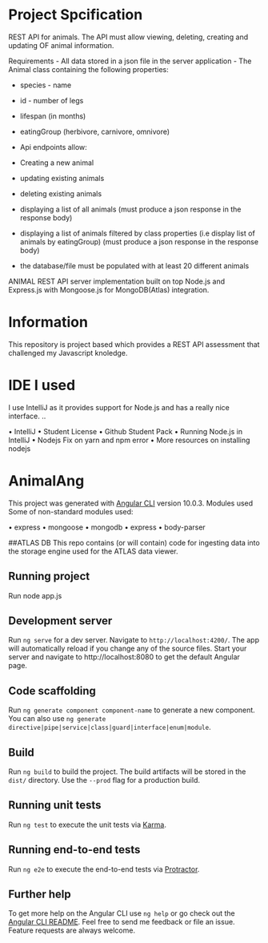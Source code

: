 
# Project Spcification
REST API for animals. The API must allow viewing, deleting, creating and updating OF animal information. 
 
Requirements - All data  stored in a json file in the server application - The Animal class  containing the following properties:
- species - name 
- id - number of legs
- lifespan (in months)
- eatingGroup (herbivore, carnivore, omnivore) 
 
- Api endpoints allow:
- Creating a new animal 
- updating existing animals 
- deleting existing animals
- displaying a list of all animals (must produce a json response in the response body)
- displaying a list of animals filtered by class properties (i.e display list of animals by eatingGroup) (must produce a json response in the response body) 
- the database/file must be populated with at least 20 different animals 

 ANIMAL REST API server implementation built on top Node.js and Express.js with Mongoose.js for MongoDB(Atlas) integration.
 
# Information
This repository is project based which provides a REST API assessment that challenged my Javascript knoledge.

# IDE I used
I use IntelliJ as it provides support for Node.js and has a really nice interface. ..

•	IntelliJ
•	Student License
•	Github Student Pack
•	Running Node.js in IntelliJ
•	Nodejs Fix on yarn and npm error
•	More resources on installing nodejs


# AnimalAng

This project was generated with [Angular CLI](https://github.com/angular/angular-cli) version 10.0.3.
Modules used
Some of non-standard modules used:

•	express
•	mongoose
•	mongodb
•	express
•	body-parser

##ATLAS DB
This repo contains (or will contain) code for ingesting data into the storage engine used for the ATLAS data viewer.


## Running project
Run node app.js

## Development server

Run `ng serve` for a dev server. Navigate to `http://localhost:4200/`. The app will automatically reload if you change any of the source files.
Start your server and navigate to http://localhost:8080 to get the default Angular page.

## Code scaffolding

Run `ng generate component component-name` to generate a new component. You can also use `ng generate directive|pipe|service|class|guard|interface|enum|module`.

## Build

Run `ng build` to build the project. The build artifacts will be stored in the `dist/` directory. Use the `--prod` flag for a production build.

## Running unit tests

Run `ng test` to execute the unit tests via [Karma](https://karma-runner.github.io).

## Running end-to-end tests

Run `ng e2e` to execute the end-to-end tests via [Protractor](http://www.protractortest.org/).

## Further help

To get more help on the Angular CLI use `ng help` or go check out the [Angular CLI README](https://github.com/angular/angular-cli/blob/master/README.md).
Feel free to send me feedback or file an issue. Feature requests are always welcome. 
